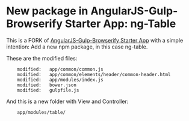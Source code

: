 # New package in AngularJS-Gulp-Browserify Starter App: ng-Table

This is a FORK of [AngularJS-Gulp-Browserify Starter App](https://github.com/pablorsk/angular-gulp-browserify-starter) with a simple intention:
Add a new npm package, in this case ng-table.

These are the modified files:

```
	modified:   app/common/common.js
	modified:   app/common/elements/header/common-header.html
	modified:   app/modules/index.js
	modified:   bower.json
	modified:   gulpfile.js
```

And this is a new folder with View and Controller:

```
	app/modules/table/
```
